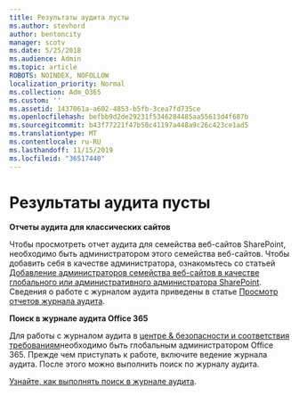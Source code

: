 ```yaml
---
title: Результаты аудита пусты
ms.author: stevhord
author: bentoncity
manager: scotv
ms.date: 5/25/2018
ms.audience: Admin
ms.topic: article
ROBOTS: NOINDEX, NOFOLLOW
localization_priority: Normal
ms.collection: Adm_O365
ms.custom: ''
ms.assetid: 1437061a-a602-4853-b5fb-3cea7fd735ce
ms.openlocfilehash: befbb9d2de29231f5346284485aa55613d4f687b
ms.sourcegitcommit: b43f77221f47b50c41197a448a9c26c423ce1ad5
ms.translationtype: MT
ms.contentlocale: ru-RU
ms.lasthandoff: 11/15/2019
ms.locfileid: "36517440"
---
```

# <a name="auditing-results-are-blank"></a>Результаты аудита пусты

 **Отчеты аудита для классических сайтов**
  
Чтобы просмотреть отчет аудита для семейства веб-сайтов SharePoint, необходимо быть администратором этого семейства веб-сайтов. Чтобы добавить себя в качестве администратора, ознакомьтесь со статьей [Добавление администраторов семейства веб-сайтов в качестве глобального или административного администратора SharePoint](https://go.microsoft.com/fwlink/?linkid=869390). Сведения о работе с журналом аудита приведены в статье [Просмотр отчетов журнала аудита](https://go.microsoft.com/fwlink/?linkid=395237). 
  
 **Поиск в журнале аудита Office 365**
  
Для работы с журналом аудита в [центре &amp; безопасности и соответствия требованиям](https://protection.office.com)необходимо быть глобальным администратором Office 365. Прежде чем приступать к работе, включите ведение журнала аудита. После этого можно выполнить поиск по журналу аудита. 
  
[Узнайте, как выполнять поиск в журнале аудита](https://go.microsoft.com/fwlink/?linkid=708432).
  


